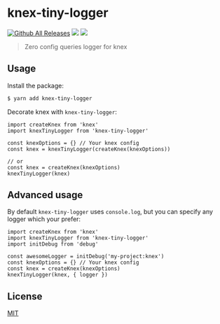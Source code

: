 # knex-tiny-logger

[![Github All Releases](https://img.shields.io/github/downloads/knex-tiny-logger/knex-tiny-logger/total.svg?style=flat-square)]()
[![](https://img.shields.io/npm/v/knex-tiny-logger.svg?style=flat-square)](https://npmjs.com/package/knex-tiny-logger)
[![](https://img.shields.io/badge/code%20style-standard-brightgreen.svg?style=flat-square)](https://standardjs.com)

> Zero config queries logger for knex

## Usage

Install the package:

```bash
$ yarn add knex-tiny-logger
```

Decorate knex with `knex-tiny-logger`:

```
import createKnex from 'knex'
import knexTinyLogger from 'knex-tiny-logger'

const knexOptions = {} // Your knex config
const knex = knexTinyLogger(createKnex(knexOptions))

// or
const knex = createKnex(knexOptions)
knexTinyLogger(knex)
```

## Advanced usage

By default `knex-tiny-logger` uses `console.log`, but you can specify any logger which your prefer:
```
import createKnex from 'knex'
import knexTinyLogger from 'knex-tiny-logger'
import initDebug from 'debug'

const awesomeLogger = initDebug('my-project:knex')
const knexOptions = {} // Your knex config
const knex = createKnex(knexOptions)
knexTinyLogger(knex, { logger })
```

## License

[MIT](LICENSE.md)
